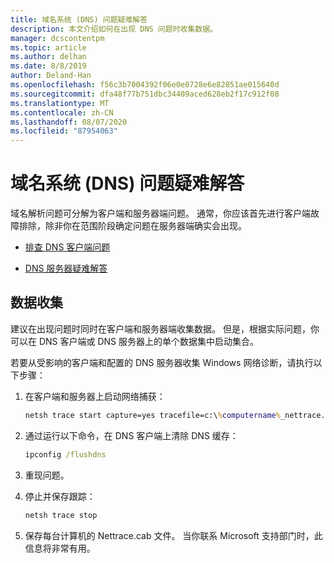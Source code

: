 ```yaml
---
title: 域名系统 (DNS) 问题疑难解答
description: 本文介绍如何在出现 DNS 问题时收集数据。
manager: dcscontentpm
ms.topic: article
ms.author: delhan
ms.date: 8/8/2019
author: Deland-Han
ms.openlocfilehash: f56c3b7004392f06e0e0728e6e82851ae015640d
ms.sourcegitcommit: dfa48f77b751dbc34409aced628eb2f17c912f08
ms.translationtype: MT
ms.contentlocale: zh-CN
ms.lasthandoff: 08/07/2020
ms.locfileid: "87954063"
---
```

# <a name="troubleshooting-domain-name-system-dns-issues"></a>域名系统 (DNS) 问题疑难解答

域名解析问题可分解为客户端和服务器端问题。 通常，你应该首先进行客户端故障排除，除非你在范围阶段确定问题在服务器端确实会出现。

- [排查 DNS 客户端问题](troubleshoot-dns-client.md)

- [DNS 服务器疑难解答](troubleshoot-dns-server.md)

## <a name="data-collection"></a>数据收集

建议在出现问题时同时在客户端和服务器端收集数据。 但是，根据实际问题，你可以在 DNS 客户端或 DNS 服务器上的单个数据集中启动集合。

若要从受影响的客户端和配置的 DNS 服务器收集 Windows 网络诊断，请执行以下步骤：

1. 在客户端和服务器上启动网络捕获：

   ```cmd
   netsh trace start capture=yes tracefile=c:\%computername%_nettrace.etl
   ```

2. 通过运行以下命令，在 DNS 客户端上清除 DNS 缓存：

   ```cmd
   ipconfig /flushdns
   ```

3. 重现问题。

4. 停止并保存跟踪：

   ```cmd
   netsh trace stop
   ```

5. 保存每台计算机的 Nettrace.cab 文件。 当你联系 Microsoft 支持部门时，此信息将非常有用。